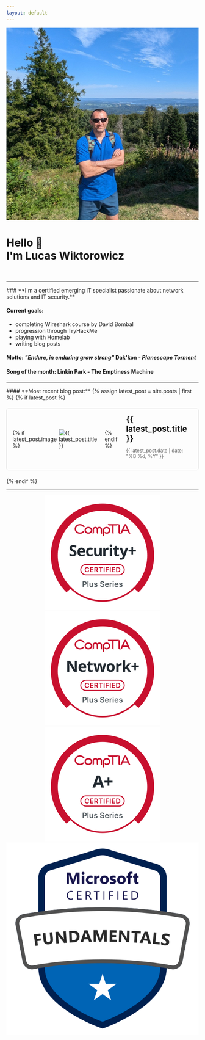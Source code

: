 ```yaml
---
layout: default
---
```

<div class="profile-container">
  <img src="/images/avatar/profile.jpeg" alt="Lucas Wiktorowicz" class="avatar">
  <div>
    <h1>Hello 👋 <br>I'm Lucas Wiktorowicz</h1>
  </div>
</div>
<br>
<hr>
### **I'm a certified emerging IT specialist passionate about network solutions and IT security.**

#### Current goals: 

* completing Wireshark course by David Bombal
* progression through TryHackMe
* playing with Homelab
* writing blog posts

#### Motto: *"Endure, in enduring grow strong"* Dak'kon - *Planescape Torment*
#### Song of the month: Linkin Park - The Emptiness Machine

<hr>
#### **Most recent blog post:**
{% assign latest_post = site.posts | first %}
{% if latest_post %}
  <div style="margin: 20px 0; padding: 15px; border: 1px solid #ddd; border-radius: 5px;">
    <a href="{{ latest_post.url }}" style="text-decoration: none; color: inherit;">
      <div style="display: flex; align-items: center;">
        {% if latest_post.image %}
          <img src="{{ latest_post.image }}" alt="{{ latest_post.title }}" style="width: 120px; height: auto; object-fit: cover; margin-right: 20px;">
        {% endif %}
        <div>
          <h2 style="margin: 0;">{{ latest_post.title }}</h2>
          <p style="font-size: 0.9em; color: #666;">{{ latest_post.date | date: "%B %d, %Y" }}</p>
        </div>
      </div>
    </a>
  </div>
{% endif %}
<hr>
<div align="center">
  <img src="./images/logos/Security+-svg.svg?sanitize=true" alt="Logo" class="logo">
  <img src="./images/logos/Network+-svg.svg?sanitize=true" alt="Logo" class="logo">
  <img src="./images/logos/A+-svg.svg?sanitize=true" alt="Logo" class="logo">
  <img src="./images/logos/microsoft-certified-fundamentals-badge.svg?sanitize=true" alt="Logo" class="logo">
</div>
